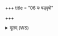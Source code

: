+++
title = "06 यः षड्वृषो"

+++
<details><summary>मूलम् (WS)</summary>

यः षड्वृषो ऽसि सृजारसो ऽसि ॥ ६ ॥
</details>